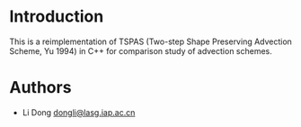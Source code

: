 Introduction
============

This is a reimplementation of TSPAS (Two-step Shape Preserving Advection
Scheme, Yu 1994) in C++ for comparison study of advection schemes.

Authors
=======

- Li Dong <dongli@lasg.iap.ac.cn>
